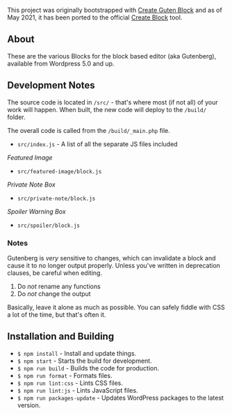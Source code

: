 This project was originally bootstrapped with [Create Guten Block](https://github.com/ahmadawais/create-guten-block) and as of May 2021, it has been ported to the official [Create Block](https://developer.wordpress.org/block-editor/handbook/tutorials/create-block/wp-plugin/) tool.

## About

These are the various Blocks for the block based editor (aka Gutenberg), available from Wordpress 5.0 and up.

## Development Notes

The source code is located in `/src/` - that's where most (if not all) of your work will happen. When built, the new code will deploy to the `/build/` folder.

The overall code is called from the `/build/_main.php` file.

* `src/index.js` - A list of all the separate JS files included

_Featured Image_
* `src/featured-image/block.js`

_Private Note Box_
* `src/private-note/block.js`

_Spoiler Warning Box_
* `src/spoiler/block.js`

### Notes

Gutenberg is _very_ sensitive to changes, which can invalidate a block and cause it to no longer output properly. Unless you've written in deprecation clauses, be careful when editing.

1. Do _not_ rename any functions
2. Do _not_ change the output

Basically, leave it alone as much as possible. You can safely fiddle with CSS a lot of the time, but that's often it.

## Installation and Building

* `$ npm install` - Install and update things.
* `$ npm start` - Starts the build for development.
* `$ npm run build` - Builds the code for production.
* `$ npm run format` - Formats files.
* `$ npm run lint:css` - Lints CSS files.
* `$ npm run lint:js` - Lints JavaScript files.
* `$ npm run packages-update` - Updates WordPress packages to the latest version.
